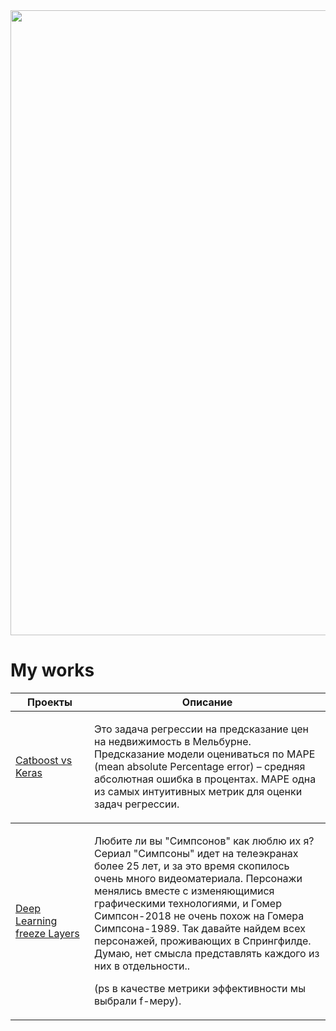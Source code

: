 <div id="header" align="center">
  <img src="https://i.pinimg.com/originals/2f/ff/5c/2fff5ce00cd386acc0b8bd2d06a5c6cb.jpg" width="1000"/>
</div>

# My works

<table width="100%" valign="top">
<thead>

<tr>
<th width="25%">Проекты</th>
<th>Описание</th>
</tr>

</thead>
<tbody>
<tr>
<td>

[Catboost vs Keras](https://github.com/promosvm/My_work-/blob/main/Catboost-VS-Keras/README.md)

</td>
<td>

Это задача регрессии на предсказание цен на недвижимость в Мельбурне.
Предсказание модели оцениваться по MAPE (mean absolute Percentage error) – средняя абсолютная ошибка в процентах. MAPE одна из самых интуитивных метрик для оценки задач регрессии.

</td>
</tr>  

  </thead>
<tbody>
<tr>
<td>

[Deep Learning freeze Layers](https://github.com/promosvm/My_work-/tree/main/Deep_Learning/README.md)
 

</td>
<td>

Любите ли вы "Симпсонов" как люблю их я? Сериал "Симпсоны" идет на телеэкранах более 25 лет, и за это время скопилось очень много видеоматериала. Персонажи менялись вместе с изменяющимися графическими технологиями, и Гомер Симпсон-2018 не очень похож на Гомера Симпсона-1989. Так давайте найдем всех персонажей, проживающих в Спрингфилде. Думаю, нет смысла представлять каждого из них в отдельности..

(ps в качестве метрики эффективности мы выбрали f-меру).

</td>
</tr>  
